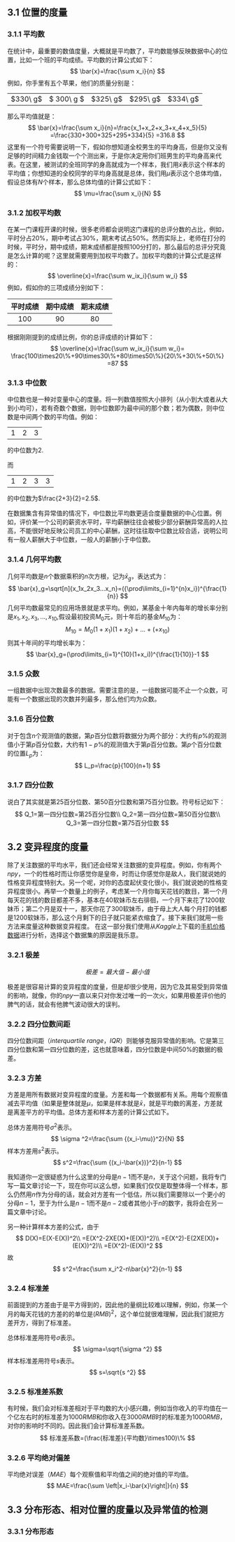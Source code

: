 ## 3.1 位置的度量

### 3.1.1 平均数

在统计中，最重要的数值度量，大概就是平均数了，平均数能够反映数据中心的位置，比如一个班的平均成绩。平均数的计算公式如下：
$$
\bar{x}=\frac{\sum x_i}{n}
$$
例如，你手里有五个苹果，他们的质量分别是：

<table style="margin:0 auto;">
	<tr>
              <td>$330\ g$</td>
              <td>$ 300\ g $</td>
              <td>$325\ g$</td>
              <td>$295\ g$</td>
              <td>$334\ g$</td>
	</tr>
</table>

那么平均值就是：
$$
\bar{x}=\frac{\sum x_i}{n}=\frac{x_1+x_2+x_3+x_4+x_5}{5}
=\frac{330+300+325+295+334}{5}
=316.8
$$
这里有一个符号需要说明一下，假如你想知道全校男生的平均身高，但是你又没有足够的时间精力金钱取一个个测出来，于是你决定用你们班男生的平均身高来代表。在这里，被测试的全班同学的身高就成为一个样本，我们用$\bar{x}$表示这个样本的平均值；你想知道的全校同学的平均身高就是总体，我们用$\mu$表示这个总体均值，假设总体有$N$个样本，那么总体均值的计算公式如下：
$$
\mu=\frac{\sum x_i}{N}
$$

### 3.1.2 加权平均数

在某一门课程开课的时候，很多老师都会说明这门课程的总评分数的占比，例如，平时分占$20\%$，期中考试占$30\%$，期末考试占$50\%$。然而实际上，老师在打分的时候，平时分，期中成绩，期末成绩都是按照$100$分打的，那么最后的总评分究竟是怎么计算的呢？这里就需要用到加权平均数了。加权平均数的计算公式是这样的：
$$
\overline{x}=\frac{\sum w_ix_i}{\sum w_i}
$$
例如，假如你的三项成绩分别如下：

| 平时成绩 | 期中成绩 | 期末成绩 |
| :------: | :------: | :------: |
|   100    |    90    |    80    |

根据刚刚提到的成绩比例，你的总评成绩的计算如下：
$$
\overline{x}=\frac{\sum w_ix_i}{\sum w_i}=
\frac{100\times20\%+90\times30\%+80\times50\%}{20\%+30\%+50\%}
=87
$$

### 3.1.3 中位数

中位数也是一种对变量中心的度量。将一列数值按照大小排列（从小到大或者从大到小均可），若有奇数个数据，则中位数即为最中间的那个数；若为偶数，则中位数是中间两个数的平均值。例如：

<table style="margin:0 auto;">
    <tr>
        <td>1</td>
        <td>2</td>
        <td>3</td>
    </tr>
</table>

的中位数为$2$.

而

<table style="margin:0 auto;">
    <tr>
        <td>1</td>
        <td>2</td>
        <td>3</td>
        <td>3</td>
    </tr>
</table>

的中位数为$\frac{2+3}{2}=2.5$.

在数据集含有异常值的情况下，中位数比平均数更适合度量数据的中心位置。例如，评价某一个公司的薪资水平时，平均薪酬往往会被极少部分薪酬异常高的人拉高，不能很好地反映公司员工的中心薪酬，这时往往取中位数比较合适，说明公司有一般人薪酬大于中位数，一般人的薪酬小于中位数。

### 3.1.4 几何平均数

几何平均数是$n$个数据乘积的$n$次方根，记为$\bar{x}_g$，表达式为：
$$
\bar{x}_g=\sqrt[n]{x_1x_2x_3...x_n}=({\prod\limits_{i=1}^{n}x_i})^{\frac{1}{n}}
$$
几何平均数最常见的应用场景就是求平均。例如，某基金十年内每年的增长率分别是$x_1, x_2, x_3, ..., x_{10}$,假设最初投资$M_0$元，则十年后的基金$M_{10}$为：
$$
M_{10}=M_0(1+x_1)(1+x_2)+...+(+x_{10})
$$
则其十年间的平均增长率为：
$$
\bar{x}_g=(\prod\limits_{i=1}^{10}(1+x_i))^{\frac{1}{10}}-1
$$

### 3.1.5 众数

一组数据中出现次数最多的数据。需要注意的是，一组数据可能不止一个众数，可能有一个数据出现的次数并列最多，那么他们均为众数。

### 3.1.6 百分位数

对于包含$n$个观测值的数据，第$p$百分位数将数据分为两个部分：大约有$p\%$的观测值小于第$p$百分位数，大约有$1-p\%$的观测值大于第$p$百分位数。第$p$个百分位数的位置$L_p$为：
$$
L_p=\frac{p}{100}(n+1)
$$

### 3.1.7 四分位数

说白了其实就是第$25$百分位数、第$50$百分位数和第$75$百分位数。符号标记如下：
$$
Q_1=第一四分位数=第25百分位数\\
Q_2=第一四分位数=第50百分位数\\
Q_3=第一四分位数=第75百分位数
$$

## 3.2 变异程度的度量

除了关注数据的平均水平，我们还会经常关注数据的变异程度。例如，你有两个$npy$，一个的性格时而让你感觉你是皇帝，时而让你感觉你是敌人，我们就说她的性格变异程度特别大。另一个呢，对你的态度起伏变化很小，我们就说她的性格变异程度很小。再举一个数量上的例子，考虑某一个月你每天花钱的数目，第一个月每天花的钱的数目都差不多，基本在$40$软妹币左右徘徊，一个月下来花了$1200$软妹币；第二个月是双十一，那天你花了$300$软妹币，由于母上大人每个月打的钱都是$1200$软妹币，那么这个月剩下的日子就只能紧衣缩食了。接下来我们就用一些方法来度量这种数据变异程度。
在这一部分我们使用从$Kaggle$上下载的[手机价格数据](https://www.kaggle.com/iabhishekofficial/mobile-price-classification/version/1)进行分析，选择这个数据集的原因是我乐意。

### 3.2.1 极差
$$
极差=最大值-最小值
$$

极差是很容易计算的变异程度的度量，但是却很少使用，因为它及其易受到异常值的影响，就像，你的$npy$一直以来只对你发过唯一的一次火，如果用极差评价他的脾气的话，就会有他脾气波动很大的误判。

### 3.2.2 四分位数间距

四分位数间距（$interquartile\ range，IQR$）则能够克服异常值的影响。它是第三四分位数和第一四分位数的差，这也就意味着，四分位数是中间$50\%$的数据的极差。

### 3.2.3 方差

方差是用所有数据对变异程度的度量。方差和每一个数据都有关系。用每个观察值减去平均值（如果是整体就是$\mu$，如果是样本就是$\bar{x}$，就是平均数的离差，方差就是离差平方的平均值。总体方差和样本方差的计算公式如下。

总体方差用符号$\sigma ^2$表示。
$$
\sigma ^2=\frac{\sum {(x_i-\mu)}^2}{N}
$$
样本方差用$s^2$表示。
$$
s^2=\frac{\sum {(x_i-\bar{x})}^2}{n-1}
$$


我知道你一定很疑惑为什么这里的分母是$n-1$而不是$n$，关于这个问题，我将专门写一篇文章讨论一下，现在你可以这么想，如果我们仅仅是取整体得一个样本，那么仍然用$n$作为分母的话，就会对方差有一个低估，所以我们需要除以一个更小的分母$n-1$，至于为什么是$n-1$而不是$n-2$或者其他小于$n$的数字，我将会在另一篇文章中讨论。

另一种计算样本方差的公式，由于
$$
D(X)=E(X-E(X))^2\\
=E(X^2-2XE(X)+(E(X))^2)\\
=E(X^2)-E(2XE(X))+(E(X))^2)\\
=E(X^2)-(E(X))^2
$$
故
$$
s^2=\frac{\sum x_i^2-n\bar{x}^2}{n-1}
$$


### 3.2.4 标准差

前面提到的方差由于是平方得到的，因此他的量纲比较难以理解，例如，你某一个月的每天花钱的方差的的单位是$(RMB)^2$，这个单位就很难理解，因此我们就把方差开方，得到了标准差。

总体标准差用符号$\sigma$表示。
$$
\sigma=\sqrt{\sigma ^2}
$$
样本标准差用符号$s$表示。
$$
s=\sqrt{s ^2}
$$

### 3.2.5 标准差系数

有时候，我们会对标准差相对于平均数的大小感兴趣，例如当你收入的平均值在一个亿左右时的标准差为$1000 RMB$和你收入在$3000 RMB$时的标准差为$1000 RMB$，对你的影响时不同的。因此我们会计算标准差系数。
$$
标准差系数=(\frac{标准差}{平均数}\times100)\%
$$

### 3.2.6 平均绝对偏差

平均绝对误差（$MAE$）每个观察值和平均值之间的绝对值的平均值。
$$
MAE=\frac{\sum \left|x_i-\bar{x}\right|}{n}
$$

## 3.3 分布形态、相对位置的度量以及异常值的检测

### 3.3.1 分布形态

